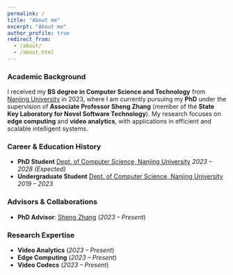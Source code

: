 ```yaml
---
permalink: /
title: "About me"
excerpt: "About me"
author_profile: true
redirect_from: 
  - /about/
  - /about.html
---
```


### **Academic Background**  

I received my **BS degree in Computer Science and Technology** from [Nanjing University](https://www.nju.edu.cn/) in 2023, where I am currently pursuing my **PhD** under the supervision of **Associate Professor Sheng Zhang** (member of the **State Key Laboratory for Novel Software Technology**). My research focuses on **edge computing** and **video analytics**, with applications in efficient and scalable intelligent systems.  

### **Career & Education History**  

- **PhD Student** [Dept. of Computer Science, Nanjing University](https://cs.nju.edu.cn/)  *2023 – 2028 (Expected)*  
- **Undergraduate Student** [Dept. of Computer Science, Nanjing University](https://cs.nju.edu.cn/)  *2019 – 2023*  

### **Advisors & Collaborations**  

- **PhD Advisor**: [Sheng Zhang]([https://...](https://cs.nju.edu.cn/sheng/)) (*2023 – Present*)  

### **Research Expertise**  

- **Video Analytics** (*2023 – Present*)  
- **Edge Computing** (*2023 – Present*)
- **Video Codecs** (*2023 – Present*)  

